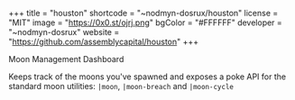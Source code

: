 +++
title = "houston"
shortcode = "~nodmyn-dosrux/houston"
license = "MIT"
image = "https://0x0.st/ojrj.png"
bgColor = "#FFFFFF"
developer = "~nodmyn-dosrux"
website = "https://github.com/assemblycapital/houston"
+++

Moon Management Dashboard

Keeps track of the moons you've spawned and exposes a poke API for the standard moon utilities: `|moon`, `|moon-breach` and `|moon-cycle`
